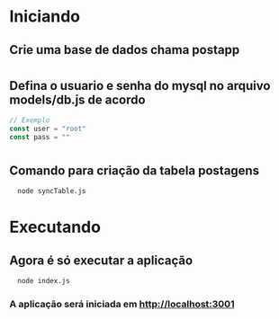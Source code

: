 # Iniciando

## Crie uma base de dados chama postapp
#
## Defina o usuario e senha do mysql no arquivo models/db.js de acordo

```js
// Exemplo
const user = "root"
const pass = ""
```

#

## Comando para criação da tabela postagens

```bash
  node syncTable.js
```

# Executando

## Agora é só executar a aplicação

```bash
  node index.js
```

### A aplicação será iniciada em <a href='http://localhost:3001'>http://localhost:3001</a>
